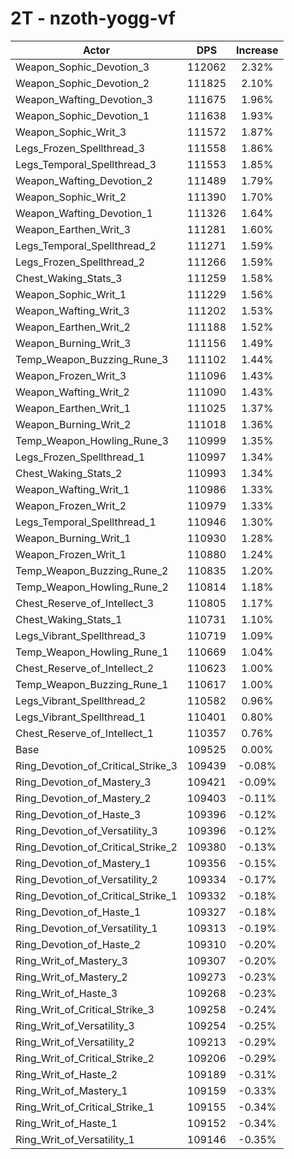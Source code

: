 # 2T - nzoth-yogg-vf
| Actor | DPS | Increase |
|---|:---:|:---:|
|Weapon_Sophic_Devotion_3|112062|2.32%|
|Weapon_Sophic_Devotion_2|111825|2.10%|
|Weapon_Wafting_Devotion_3|111675|1.96%|
|Weapon_Sophic_Devotion_1|111638|1.93%|
|Weapon_Sophic_Writ_3|111572|1.87%|
|Legs_Frozen_Spellthread_3|111558|1.86%|
|Legs_Temporal_Spellthread_3|111553|1.85%|
|Weapon_Wafting_Devotion_2|111489|1.79%|
|Weapon_Sophic_Writ_2|111390|1.70%|
|Weapon_Wafting_Devotion_1|111326|1.64%|
|Weapon_Earthen_Writ_3|111281|1.60%|
|Legs_Temporal_Spellthread_2|111271|1.59%|
|Legs_Frozen_Spellthread_2|111266|1.59%|
|Chest_Waking_Stats_3|111259|1.58%|
|Weapon_Sophic_Writ_1|111229|1.56%|
|Weapon_Wafting_Writ_3|111202|1.53%|
|Weapon_Earthen_Writ_2|111188|1.52%|
|Weapon_Burning_Writ_3|111156|1.49%|
|Temp_Weapon_Buzzing_Rune_3|111102|1.44%|
|Weapon_Frozen_Writ_3|111096|1.43%|
|Weapon_Wafting_Writ_2|111090|1.43%|
|Weapon_Earthen_Writ_1|111025|1.37%|
|Weapon_Burning_Writ_2|111018|1.36%|
|Temp_Weapon_Howling_Rune_3|110999|1.35%|
|Legs_Frozen_Spellthread_1|110997|1.34%|
|Chest_Waking_Stats_2|110993|1.34%|
|Weapon_Wafting_Writ_1|110986|1.33%|
|Weapon_Frozen_Writ_2|110979|1.33%|
|Legs_Temporal_Spellthread_1|110946|1.30%|
|Weapon_Burning_Writ_1|110930|1.28%|
|Weapon_Frozen_Writ_1|110880|1.24%|
|Temp_Weapon_Buzzing_Rune_2|110835|1.20%|
|Temp_Weapon_Howling_Rune_2|110814|1.18%|
|Chest_Reserve_of_Intellect_3|110805|1.17%|
|Chest_Waking_Stats_1|110731|1.10%|
|Legs_Vibrant_Spellthread_3|110719|1.09%|
|Temp_Weapon_Howling_Rune_1|110669|1.04%|
|Chest_Reserve_of_Intellect_2|110623|1.00%|
|Temp_Weapon_Buzzing_Rune_1|110617|1.00%|
|Legs_Vibrant_Spellthread_2|110582|0.96%|
|Legs_Vibrant_Spellthread_1|110401|0.80%|
|Chest_Reserve_of_Intellect_1|110357|0.76%|
|Base|109525|0.00%|
|Ring_Devotion_of_Critical_Strike_3|109439|-0.08%|
|Ring_Devotion_of_Mastery_3|109421|-0.09%|
|Ring_Devotion_of_Mastery_2|109403|-0.11%|
|Ring_Devotion_of_Haste_3|109396|-0.12%|
|Ring_Devotion_of_Versatility_3|109396|-0.12%|
|Ring_Devotion_of_Critical_Strike_2|109380|-0.13%|
|Ring_Devotion_of_Mastery_1|109356|-0.15%|
|Ring_Devotion_of_Versatility_2|109334|-0.17%|
|Ring_Devotion_of_Critical_Strike_1|109332|-0.18%|
|Ring_Devotion_of_Haste_1|109327|-0.18%|
|Ring_Devotion_of_Versatility_1|109313|-0.19%|
|Ring_Devotion_of_Haste_2|109310|-0.20%|
|Ring_Writ_of_Mastery_3|109307|-0.20%|
|Ring_Writ_of_Mastery_2|109273|-0.23%|
|Ring_Writ_of_Haste_3|109268|-0.23%|
|Ring_Writ_of_Critical_Strike_3|109258|-0.24%|
|Ring_Writ_of_Versatility_3|109254|-0.25%|
|Ring_Writ_of_Versatility_2|109213|-0.29%|
|Ring_Writ_of_Critical_Strike_2|109206|-0.29%|
|Ring_Writ_of_Haste_2|109189|-0.31%|
|Ring_Writ_of_Mastery_1|109159|-0.33%|
|Ring_Writ_of_Critical_Strike_1|109155|-0.34%|
|Ring_Writ_of_Haste_1|109152|-0.34%|
|Ring_Writ_of_Versatility_1|109146|-0.35%|
